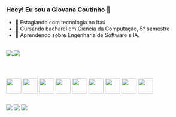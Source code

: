 ### Heey! Eu sou a Giovana Coutinho 👋

- 🔭 Estagiando com tecnologia no Itaú
- 🌱 Cursando bacharel em Ciência da Computação, 5° semestre
- 🚀 Aprendendo sobre Engenharia de Software e IA.

##

<div>

  <a href="https://github.com/gihcout">
  <img align="center" src="https://github-readme-stats.vercel.app/api?username=gihcout&show_icons=true&theme=radical&rank_icon=github">
  <img align="center" src="https://github-readme-stats.vercel.app/api/top-langs/?username=gihcout&hide_progress=false&theme=radical">
</div>
    
##

<div style="display: inline_block"><br>
  
  [<img align="center" heigt="30" width="40" src="https://cdn.jsdelivr.net/gh/devicons/devicon/icons/cplusplus/cplusplus-original.svg" />](https://github.com/gihcout/c-/blob/main/README.md)
  [<img align="center" heigt="30" width="40" src="https://cdn.jsdelivr.net/gh/devicons/devicon/icons/python/python-original.svg" />](https://github.com/gihcout/python)
  [<img align="center" heigt="30" width="40" src="https://github.com/gihcout/gihcout/assets/112673878/6b330ca4-16b8-4f44-b54a-4e6683b5f1a0" />](https://github.com/gihcout/desenvolvimento_web)
  <img align="center" heigt="30" width="40" src="https://cdn.jsdelivr.net/gh/devicons/devicon/icons/jupyter/jupyter-original-wordmark.svg" />
  <img align="center" heigt="30" width="40" src="https://cdn.jsdelivr.net/gh/devicons/devicon/icons/django/django-plain.svg" />
  <img align="center" heigt="30" width="40" src="https://cdn.jsdelivr.net/gh/devicons/devicon/icons/postgresql/postgresql-original-wordmark.svg" />
  <img align="center" heigt="30" width="40" src="https://cdn.jsdelivr.net/gh/devicons/devicon/icons/oracle/oracle-original.svg" />
  <img align="center" heigt="30" width="40" src="https://cdn.jsdelivr.net/gh/devicons/devicon/icons/mysql/mysql-plain-wordmark.svg" />
  [<img align="center" heigt="30" width="40" src="https://cdn.jsdelivr.net/gh/devicons/devicon/icons/arduino/arduino-original-wordmark.svg" />](https://github.com/gihcout/arduino/blob/main/README.md)
</div>

##

<div>
  <a href="https://www.linkedin.com/in/giovana-coutinho/" target="_blank"><img src="https://img.shields.io/badge/LinkedIn-0077B5?style=for-the-badge&logo=linkedin&logoColor=white"></a>
  <a href="mailto:ctnho1999@gmail.com" target="_blank"><img src="https://img.shields.io/badge/Gmail-D14836?style=for-the-badge&logo=gmail&logoColor=white"></a>
  <a href="mailto:giovana.ctnho@hotmail.com" target="_blank"><img src="https://img.shields.io/badge/Microsoft_Outlook-0078D4?style=for-the-badge&logo=microsoft-outlook&logoColor=white"></a>
</div>

